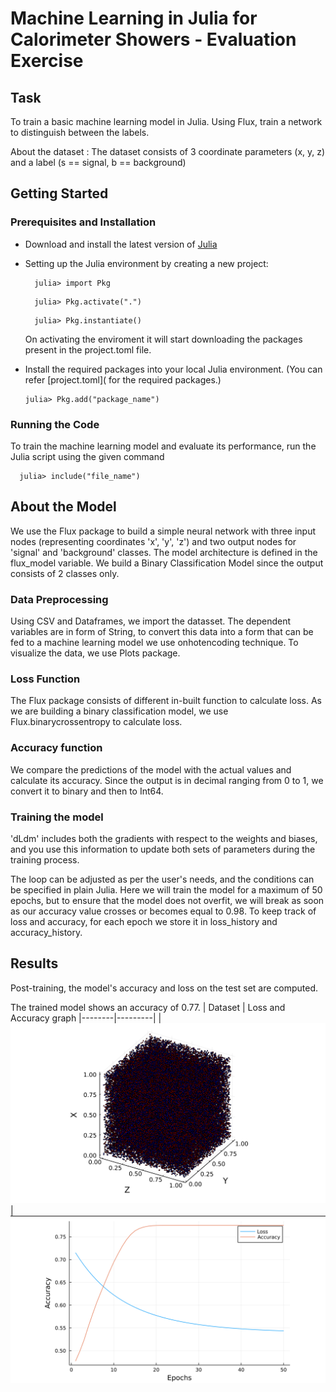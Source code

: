 # Machine Learning in Julia for Calorimeter Showers - Evaluation Exercise

## Task 
To train a basic machine learning model in Julia. Using Flux, train a network to distinguish between the labels.

About the dataset :
The dataset consists of 3 coordinate parameters (x, y, z) and a label (s == signal, b == background)

## Getting Started

### Prerequisites and Installation
- Download and install the latest version of [Julia](https://julialang.org)
- Setting up the Julia environment by creating a new project:
  ```
    julia> import Pkg
  ```
  ```
    julia> Pkg.activate(".")
  ```
  ```
    julia> Pkg.instantiate()
  ```
  On activating the enviroment it will start downloading the packages present in the project.toml file.
  
- Install the required packages into your local Julia environment. (You can refer [project.toml]( for the required packages.)
  ```
  julia> Pkg.add("package_name")
  ```

### Running the Code 
To train the machine learning model and evaluate its performance, run the Julia script using the given command 
```
  julia> include("file_name")
```

## About the Model
We use the Flux package to build a simple neural network with three input nodes (representing coordinates 'x', 'y', 'z') and two output nodes for 'signal' and 'background' classes. The model architecture is defined in the flux_model variable.
We build a Binary Classification Model since the output consists of 2 classes only.

### Data Preprocessing
Using CSV and Dataframes, we import the datasset. The dependent variables are in form of String, to convert this data into a form that can be fed to a machine learning model we use onhotencoding technique.
To visualize the data, we use Plots package.

### Loss Function
The Flux package consists of different in-built function to calculate loss. As we are building a binary classification model, we use Flux.binarycrossentropy to calculate loss.

### Accuracy function
We compare the predictions of the model with the actual values and calculate its accuracy.
Since the output is in decimal ranging from 0 to 1, we convert it to binary and then to Int64.

### Training the model
'dLdm' includes both the gradients with respect to the weights and biases, and you use this information to update both sets of parameters during the training process.  

The loop can be adjusted as per the user's needs, and the conditions can be specified in plain Julia. Here we will train the model for a maximum of 50 epochs, but to ensure that the model does not overfit, we will break as soon as our accuracy value crosses or becomes equal to 0.98.
To keep track of loss and accuracy, for each epoch we store it in loss_history and accuracy_history.

## Results

Post-training, the model's accuracy and loss on the test set are computed. 

The trained model shows an accuracy of 0.77.
| Dataset |  Loss and Accuracy graph 
|--------|---------|
|![Dataset](results/dataset3d.png)|![Loss and Accuracy graph](results/lossAndAccuracy.png)



